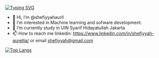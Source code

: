 [![Typing SVG](https://readme-typing-svg.demolab.com?font=Fira+Code&weight=600&size=50&pause=1000&color=8E1616&background=25173300&multiline=true&random=false&width=200&height=111&lines=Show+Your+True+Colors)](https://git.io/typing-svg)

- 👋 Hi, I’m @shefiyyahaurll
- 👀 I’m interested in Machine learning and sofware development.
- 🌱 I’m currently study in UIN Syarif Hidayatullah Jakarta
- 📫 How to reach me linkedin: https://www.linkedin.com/in/shefiyyah-aurellia/ or email shefiyyah@gmail.com

[![Top Langs](https://github-readme-stats.vercel.app/api/top-langs/?username=shefiyyahaurll&layout=donut-vertical)](https://github.com/shefiyyahaurll/github-readme-stats)

<!---
shefiyyahaurll/shefiyyahaurll is a ✨ special ✨ repository because its `README.md` (this file) appears on your GitHub profile.
You can click the Preview link to take a look at your changes.
--->

